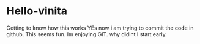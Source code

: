 # Hello-vinita
Getting to know how this works
YEs now i am trying to commit the code in github. This seems fun. Im enjoying GIT. why didint I start early. 
